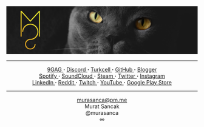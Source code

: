 <img src="https://github.com/murasanca/murasanca/blob/main/Assets/Sprites/Murat%20Sancak%201024x256.png" alt="Murat Sancak">
<hr>
<p align="center">
    <a href="https://9gag.com/u/murasanca" target="_blank">
        9GAG
    </a>
    <strong>·</strong>
    <a href="https://discord.gg/4GAWJ33" target="_blank">
        Discord
    </a>
    <strong>·</strong>
    <a href="https://gelecegiyazanlar.turkcell.com.tr/kisi/murasanca" target="_blank">
        Turkcell
    </a>
    <strong>·</strong>
    <a href="https://github.com/murasanca" target="_blank">
        GitHub
    </a>
    <strong>·</strong>
    <a href="https://murasanca.blogspot.com/" target="_blank">
        Blogger
    </a>
    <br>
    <a href="https://open.spotify.com/user/murasanca" target="_blank">
        Spotify
    </a>
    <strong>·</strong>
    <a href="https://soundcloud.com/murasanca" target="_blank">
        SoundCloud
    </a>
    <strong>·</strong>
    <a href="https://steamcommunity.com/id/murasanca/" target="_blank">
        Steam
    </a>
    <strong>·</strong>
    <a href="https://twitter.com/murasanca" target="_blank">
        Twitter
    </a>
    <strong>·</strong>
    <a href="https://www.instagram.com/murasanca/" target="_blank">
        Instagram
    </a>
    <br>
    <a href="https://www.linkedin.com/in/murasanca/" target="_blank">
        LinkedIn
    </a>
    <strong>·</strong>
    <a href="https://www.reddit.com/user/murasanca" target="_blank">
        Reddit
    </a>
    <strong>·</strong>
    <a href="https://www.twitch.tv/murasanca" target="_blank">
        Twitch
    </a>
    <strong>·</strong>
    <a href="https://www.youtube.com/MuratSancak" target="_blank">
        YouTube
    </a>
    <strong>·</strong>
    <a href="https://play.google.com/store/apps/dev?id=4724211746826930416" target="_blank">
        Google Play Store
    </a>
</p>
<hr>
<p align="center">
    <a href="mailto:murasanca@pm.me" target="_blank">
        murasanca@pm.me
    </a>
    <br>
    Murat Sancak
    <br>
    @murasanca
    <br>
    ∞
</p>
